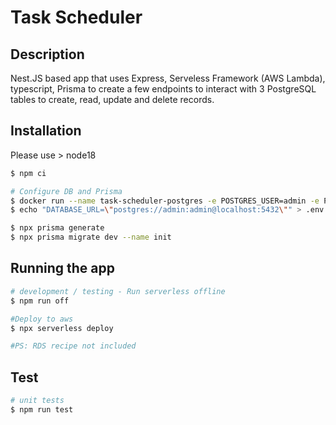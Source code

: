 # Task Scheduler

## Description

Nest.JS based app that uses Express, Serveless Framework (AWS Lambda), typescript, Prisma to create a few endpoints to interact with 3 PostgreSQL tables to create, read, update and delete records.

## Installation

Please use > node18

```bash
$ npm ci

# Configure DB and Prisma
$ docker run --name task-scheduler-postgres -e POSTGRES_USER=admin -e POSTGRES_PASSWORD=admin -e POSTGRES_DB=taskschedulerdb -p 5432:5432 -d postgres
$ echo "DATABASE_URL=\"postgres://admin:admin@localhost:5432\"" > .env

$ npx prisma generate
$ npx prisma migrate dev --name init
```

## Running the app

```bash
# development / testing - Run serverless offline
$ npm run off

#Deploy to aws
$ npx serverless deploy

#PS: RDS recipe not included
```

## Test

```bash
# unit tests
$ npm run test

```
